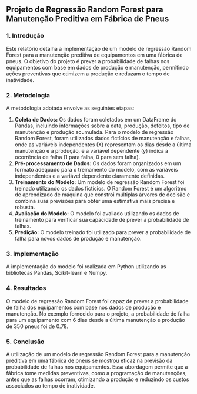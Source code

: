 ## **Projeto de Regressão Random Forest para Manutenção Preditiva em Fábrica de Pneus**

### **1\. Introdução**

Este relatório detalha a implementação de um modelo de regressão Random Forest para a manutenção preditiva de equipamentos em uma fábrica de pneus. O objetivo do projeto é prever a probabilidade de falhas nos equipamentos com base em dados de produção e manutenção, permitindo ações preventivas que otimizem a produção e reduzam o tempo de inatividade.

### **2\. Metodologia**

A metodologia adotada envolve as seguintes etapas:

1. **Coleta de Dados:** Os dados foram coletados em um DataFrame do Pandas, incluindo informações sobre a data, produção, defeitos, tipo de manutenção e produção acumulada. Para o modelo de regressão Random Forest, foram utilizados dados fictícios de manutenção e falhas, onde as variáveis independentes (X) representam os dias desde a última manutenção e a produção, e a variável dependente (y) indica a ocorrência de falha (1 para falha, 0 para sem falha).  
2. **Pré-processamento de Dados:** Os dados foram organizados em um formato adequado para o treinamento do modelo, com as variáveis independentes e a variável dependente claramente definidas.  
3. **Treinamento do Modelo:** Um modelo de regressão Random Forest foi treinado utilizando os dados fictícios. O Random Forest é um algoritmo de aprendizado de máquina que constroi múltiplas árvores de decisão e combina suas previsões para obter uma estimativa mais precisa e robusta.  
4. **Avaliação do Modelo:** O modelo foi avaliado utilizando os dados de treinamento para verificar sua capacidade de prever a probabilidade de falhas.  
5. **Predição:** O modelo treinado foi utilizado para prever a probabilidade de falha para novos dados de produção e manutenção.

### **3\. Implementação**

A implementação do modelo foi realizada em Python utilizando as bibliotecas Pandas, Scikit-learn e Numpy.

### **4\. Resultados**

O modelo de regressão Random Forest foi capaz de prever a probabilidade de falha dos equipamentos com base nos dados de produção e manutenção. No exemplo fornecido para o projeto, a probabilidade de falha para um equipamento com 6 dias desde a última manutenção e produção de 350 pneus foi de 0.78.

### **5\. Conclusão**

A utilização de um modelo de regressão Random Forest para a manutenção preditiva em uma fábrica de pneus se mostrou eficaz na previsão da probabilidade de falhas nos equipamentos. Essa abordagem permite que a fábrica tome medidas preventivas, como a programação de manutenções, antes que as falhas ocorram, otimizando a produção e reduzindo os custos associados ao tempo de inatividade.
